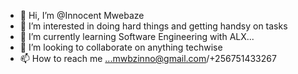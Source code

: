 - 👋 Hi, I’m @Innocent Mwebaze
- 👀 I’m interested in doing hard things and getting handsy on tasks
- 🌱 I’m currently learning Software Engineering with ALX...
- 💞️ I’m looking to collaborate on anything techwise
- 📫 How to reach me ...mwbzinno@gmail.com/+256751433267

<!---
Innocentem/Innocentem is a ✨ special ✨ repository because its `README.md` (this file) appears on your GitHub profile.
You can click the Preview link to take a look at your changes.
--->
